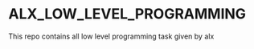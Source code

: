 ALX_LOW_LEVEL_PROGRAMMING
===================================

This repo contains all low level programming task given by alx
